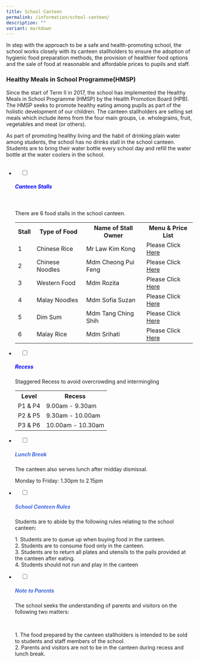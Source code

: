 ```yaml
---
title: School Canteen
permalink: /information/school-canteen/
description: ""
variant: markdown
---
```

In step with the approach to be a safe and health-promoting school, the school works closely with its canteen stallholders to ensure the adoption of hygienic food preparation methods, the provision of healthier food options and the sale of food at reasonable and affordable prices to pupils and staff.

### Healthy Meals in School Programme(HMSP)

Since the start of Term II in 2017, the school has implemented the Healthy Meals in School Programme (HMSP) by the Health Promotion Board (HPB). The HMSP seeks to promote healthy eating among pupils as part of the holistic development of our children. The canteen stallholders are selling set meals which include items from the four main groups, i.e. wholegrains, fruit, vegetables and meat (or others).

As part of promoting healthy living and the habit of drinking plain water among students, the school has no drinks stall in the school canteen. Students are to bring their water bottle every school day and refill the water bottle at the water coolers in the school.


<ul class="jekyllcodex_accordion">
&nbsp;&nbsp;<li>
&nbsp;&nbsp;&nbsp;&nbsp;<input type="checkbox" id="accordion1">
		<label for="accordion1"><h5 style="color:blue">Canteen Stalls</h5></label>
&nbsp;&nbsp;&nbsp;&nbsp;<div>
			<p> There are 6 food stalls in the school canteen.</p>
<table>
  <tbody><tr>
    <th>Stall</th>
    <th>Type of Food</th>
    <th>Name of Stall Owner</th>
		<th>Menu &amp; Price List</th>
  </tr>
  <tr>
    <td>1</td>
    <td>Chinese Rice</td>
    <td> Mr Law Kim Kong</td>
		<td>Please Click <a href="/files/2025_STALL_1_Chinese_Rice_Menu.pdf" target="blank"> Here</a></td>
  </tr>
  <tr>
    <td>2</td>
    <td>Chinese Noodles</td>
    <td>Mdm Cheong Pui Feng</td>
		<td>Please Click <a href="/files/2025_STALL_2_Chinese_Noodles_Menu.pdf" target="blank"> Here</a></td>
  </tr>
  <tr>
    <td>3</td>
    <td>Western Food</td>
    <td>Mdm Rozita</td>
		<td>Please Click <a href="/files/2025_STALL_3_Halal_Western_Food_Menu.pdf" target="blank"> Here</a></td>
  </tr>
  <tr>
    <td>4</td>
    <td>Malay Noodles</td>
    <td>Mdm Sofia Suzan</td>
		<td>Please Click <a href="/files/2025_STALL_4_Malay_Noodle_Menu_updated_9_1_25.pdf" target="blank"> Here</a></td>
  </tr>	
  <tr>
    <td>5</td>
    <td>Dim Sum</td>
    <td>Mdm Tang Ching Shih</td>
		<td>Please Click <a href="/files/STALL_5_MENU.pdf" target="blank"> Here</a></td>
  </tr>	
		  <tr>
    <td>6</td>
    <td>Malay&nbsp;Rice</td>
    <td>Mdm Srihati</td>
		<td>Please Click <a href="/files/2025_STALL_6_Malay_Rice_Menu.pdf" target="blank"> Here</a></td>
  </tr>	
</tbody></table>


</div>
</li>
	
<li>
&nbsp;&nbsp;&nbsp;&nbsp;<input type="checkbox" id="accordion2">
&nbsp;&nbsp;&nbsp;&nbsp;<label for="accordion2"><h5 style="color:blue">Recess</h5></label>
	<div>
		<p>Staggered Recess to avoid overcrowding and intermingling</p>
<table>
  <tbody><tr>
    <th>Level</th>
    <th>Recess</th>
  </tr>
  <tr>
    <td>P1 &amp; P4</td>
    <td>9.00am - 9.30am</td>
  </tr>
  <tr>
    <td>P2 &amp; P5</td>
    <td>9.30am - 10.00am</td>
  </tr>
  <tr>
    <td>P3 &amp; P6</td>
    <td>10.00am - 10.30am</td>
  </tr>	
</tbody></table>
</div>
</li>

<li>
&nbsp;&nbsp;&nbsp;&nbsp;<input type="checkbox" id="accordion3">
&nbsp;&nbsp;&nbsp;&nbsp;<label for="accordion3"><h5 style="color:RoyalBlue">Lunch Break</h5></label>
	<div>
		<p>The canteen also serves lunch after midday dismissal.

Monday to Friday: 1.30pm to 2.15pm</p>
		
</div>
</li>	
	<li>
&nbsp;&nbsp;&nbsp;&nbsp;<input type="checkbox" id="accordion4">
&nbsp;&nbsp;&nbsp;&nbsp;<label for="accordion4"><h5 style="color:RoyalBlue">School Canteen Rules</h5></label>
	<div>
	 <p>Students are to abide by the following rules relating to the school canteen:</p>
<p>1. Students are to queue up when buying food in the canteen.<br>2. Students are to consume food only in the canteen.<br>3. Students are to return all plates and utensils to the pails provided at the canteen after eating.<br>4. Students should not run and play in the canteen    </p>
</div>
</li>	
		
<li>
&nbsp;&nbsp;&nbsp;&nbsp;<input type="checkbox" id="accordion5">
&nbsp;&nbsp;&nbsp;&nbsp;<label for="accordion5"><h5 style="color:RoyalBlue">Note to Parents</h5></label>
	<div>
		<p>The school seeks the understanding of parents and visitors on the following two matters:</p><br>
		
<p>1. The food prepared by the canteen stallholders is intended to be sold to students and staff members of the school.<br>2. Parents and visitors are not to be in the canteen during recess and lunch break.</p>
	</div>
	</li></ul>